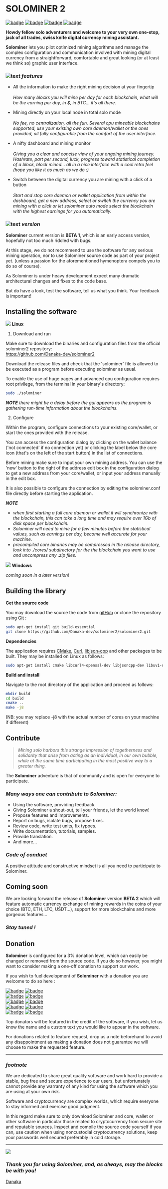 # SOLOMINER 2

[![badge](https://img.shields.io/badge/Language-C++-green)]()
[![badge](https://img.shields.io/badge/Release-v2.0.beta1-blue)]()
[![badge](https://img.shields.io/badge/Platform-Linux-orange)]()
[![badge](https://img.shields.io/badge/License-MIT-blue)](https://github.com/Danaka-dev/solominer2/blob/main/LICENSE)

**Howdy fellow solo adventurers and welcome to your very own one-stop, jack of all trades, swiss knife digital
currency mining assistant.**

**Solominer** lets you pilot optimized mining algorithms and manage the complex configuration and communication involved 
with mining digital currency from a straightforward, comfortable and great looking (or at least we think so) graphic user
interface.

### ![text](https://cdn.jsdelivr.net/gh/Readme-Workflows/Readme-Icons@main/icons/octicons/ApprovedChanges.svg) *features*

+ All the information to make the right mining decision at your fingertip\
\
    *How many blocks you will mine per day for each blockchain, what will be the earning per day, in $, in
BTC... it's all there.*


+ Mining directly on your local node in total solo mode\
\
*No fee, no centralization, all the fun. Several cpu mineable blockchains supported, use your existing own core 
daemon/wallet or the ones provided, all fully configurable from the comfort of the user interface.*


+ A nifty dashboard and mining monitor\
\
*Giving you a clear and concise view of your ongoing mining journey. Hashrate, part per second, luck, progress 
toward statistical completion of a block, block mined... all in a nice interface with a cool retro feel (hope you like
it as much as we do :)*


+ Switch between the digital currency you are mining with a click of a button \
\
*Start and stop core daemon or wallet application from within the dashboard, get a new address, select or switch the 
currency you are mining with a click or let solominer auto mode select the blockchain with the highest earnings
for you automatically.*   

### ![text](https://cdn.jsdelivr.net/gh/Readme-Workflows/Readme-Icons@main/icons/octicons/ApprovedChanges.svg) *version*

**Solominer** current version is **BETA 1**, which is an early access version, hopefully not too much riddled 
with bugs.

At this stage, we do not recommend to use the software for any serious mining operation, nor to use Solominer source
code as part of your project yet. (unless a passion for the aforementioned hymenoptera compels you to do so of course).

As Solominer is under heavy development expect many dramatic architectural changes and fixes to the code base.

But do have a look, test the software, tell us what you think. Your feedback is important!


Installing the software
-----------------------

![](https://github.com/Danaka-dev/solominer2/blob/main/assets/images/os/linux-16x16.png)
**Linux**

1. Download and run

Make sure to download the binaries and configuration files from the official solominer2 repository:\
https://github.com/Danaka-dev/solominer2 

Download the release files and check that the 'solominer' file is allowed to be executed as a program before
executing solominer as usual.

To enable the use of huge pages and advanced cpu configuration requires root privilege, from the terminal in your
binary's directory:

```sh
sudo ./solominer
```
***NOTE***
*there might be a delay before the gui appears as the program is gathering run-time information about the blockchains.*

2. Configure

Within the program, configure connections to your existing core/wallet, or start the ones provided with the release.

You can access the configuration dialog by clicking on the wallet balance ('not connected' if no connection yet) or 
clicking the label below the core icon (that's on the left of the start button) in the list of connections. 

Before mining make sure to input your own mining address. You can use the 'new' button to the right of the address edit
box in the configuration dialog to get a new address from your core/wallet, or input your address manually in the edit box.    

It is also possible to configure the connection by editing the solominer.conf file directly before starting the 
application.


***NOTE***
+ *when first starting a full core daemon or wallet it will synchronize with the blockchain, this can take a long time
  and may require over 1Gb of disk space per blockchain.*
+ *Solominer will need to mine for a few minutes before the statistical values, such as earnings per day, become well
  accurate for your machine.*
+ *precompiled core binaries may be compressed in the release directory, look into ./cores/ subdirectory for the
  the blockchain you want to use and uncompress any .zip files.*

![](https://github.com/Danaka-dev/solominer2/blob/main/assets/images/os/windows-16x16.png)
**Windows**

 *coming soon in a later version!*

Building the library
--------------------

**Get the source code**

You may download the source the code from [gitHub](https://github.com/Danaka-dev/solominer2) or clone the repository
using [Git](https://github.com/git-guides/install-git) :

```sh
sudo apt-get install git build-essential
git clone https://github.com/Danaka-dev/solominer2/solominer2.git
```

**Dependencies**

The application requires [CMake](http://www.cmake.org/cmake/resources/software.html), [Curl](http://curl.haxx.se/libcurl/), [libjson-cpp](https://github.com/open-source-parsers/jsoncpp) and other packages to be built. They may be installed on Linux as follows:

```sh
sudo apt-get install cmake libcurl4-openssl-dev libjsoncpp-dev libuv1-dev libssl-dev libhwloc-dev
```

**Build and install**

Navigate to the root directory of the application and proceed as follows:

```sh
mkdir build
cd build
cmake ..
make -j8
```

(NB: you may replace -j8 with the actual number of cores on your machine if different)

Contribute
----------
> <cite> Mining solo harbors this strange impression of togetherness and solidarity that arise from acting as an 
> individual, in our own bubble, while at the same time participating in the most positive way to a greater thing. </cite>

The **Solominer** adventure is that of community and is open for everyone to participate.

### *Many ways one can contribute to Solominer:* 

+ Using the software, providing feedback.
+ Giving Solominer a shout-out, tell your friends, let the world know!
+ Propose features and improvements.
+ Report on bugs, isolate bugs, propose fixes.
+ Review code, write test units, fix typoes.
+ Write documentation, tutorials, samples.
+ Provide translation.
+ And more... 

### *Code of conduct*

A positive attitude and constructive mindset is all you need to participate to Solominer.

Coming soon
-------------
We are looking forward the release of **Solominer** version **BETA 2** which will feature automatic currency exchange
of mining rewards in the coins of your choice (BTC, ETH, LTC, USDT...), support for more blockchains and more gorgeous
features...

### ***Stay tuned !***


Donation
--------

**Solominer** is configured for a 3% donation level, which can easily be changed or removed from the source code.
If you do so however, you might want to consider making a one-off donation to support our work. 

If you wish to fuel development of **Solominer** with a donation you are welcome to do so here :

[![badge](https://img.shields.io/badge/BTC-yellow)]() [![badge](https://img.shields.io/badge/bc1q3f6fc08q4vkr7ejswsyj9e0yf3w3jexcnt36hs-gray)](https://github.com/Danaka-dev/solominer2/blob/main/DONATION) \
[![badge](https://img.shields.io/badge/ETH-green)]() [![badge](https://img.shields.io/badge/0x83c9a0D5318C748093eFF8c5008dF33B43C12B00-gray)](https://github.com/Danaka-dev/solominer2/blob/main/DONATION) \
[![badge](https://img.shields.io/badge/LTC-lightblue)]() [![badge](https://img.shields.io/badge/LUpBCo8Q4UgAQs5stDXNnkJyXwj6o1DEhy-gray)](https://github.com/Danaka-dev/solominer2/blob/main/DONATION) \
[![badge](https://img.shields.io/badge/RVN-red)]() [![badge](https://img.shields.io/badge/RHLbhxGcZVyQngcDaXaVd1DzK1bTjw1hoQ-gray)](https://github.com/Danaka-dev/solominer2/blob/main/DONATION) \
[![badge](https://img.shields.io/badge/RTM-orange)]() [![badge](https://img.shields.io/badge/RHr8GtzukKvAKRWSmnHu3WnP8xoGRSYRjL-gray)](https://github.com/Danaka-dev/solominer2/blob/main/DONATION) 

Top donators will be featured in the credit of the software, if you wish, let us know the name and a custom text you
would like to appear in the software.

For donations related to feature request, drop us a note beforehand to avoid any disappointment as making a donation
does not guarantee we will choose to make the requested feature.

---

### *footnote*
We are dedicated to share great quality software and work hard to provide a stable, bug free and secure experience to
our users, but unfortunately cannot provide any warranty of any kind for using the software which you are using at your
own risk.

Software and cryptocurrency are complex worlds, which require everyone to stay informed and exercise good judgment.

In this regard make sure to only download Solominer and core, wallet or other software in particular those related to
cryptocurrency from secure site and reputable sources. Inspect and compile the source code yourself if you can, use
caution when using noncustodial cryptocurrency solutions, keep your passwords well secured preferably in cold storage.

---
![](https://github.com/Danaka-dev/solominer2/blob/main/assets/images/solominer-32x32.png)

### ***Thank you for using Solominer, and, as always, may the blocks be with you!***
[Danaka](mailto:danaka-dev@pm.me)
